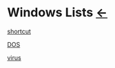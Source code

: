 # Windows Lists [←](../index.md)

[shortcut](Data/Windows/shortchut.md)

[DOS](DOS/index.md)

[virus](virus/index.md)
